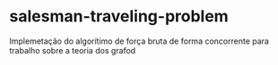 # salesman-traveling-problem
Implemetação do algorítimo de força bruta de forma concorrente para trabalho sobre a teoria dos grafod
